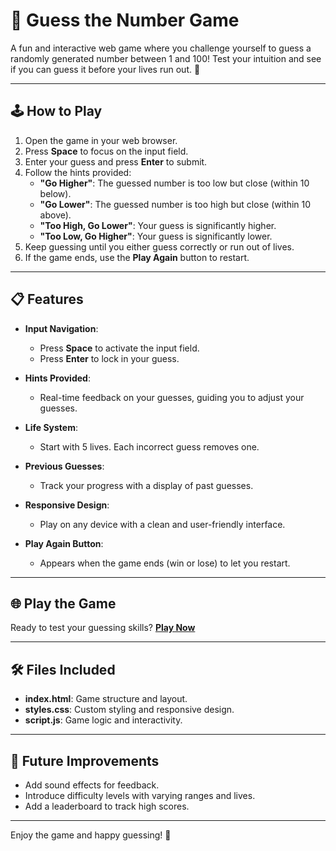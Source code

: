 # 🎯 Guess the Number Game

A fun and interactive web game where you challenge yourself to guess a randomly generated number between 1 and 100! Test your intuition and see if you can guess it before your lives run out. 🎉

---

## 🕹️ How to Play

1. Open the game in your web browser.
2. Press **Space** to focus on the input field.
3. Enter your guess and press **Enter** to submit.
4. Follow the hints provided:
   - **"Go Higher"**: The guessed number is too low but close (within 10 below).
   - **"Go Lower"**: The guessed number is too high but close (within 10 above).
   - **"Too High, Go Lower"**: Your guess is significantly higher.
   - **"Too Low, Go Higher"**: Your guess is significantly lower.
5. Keep guessing until you either guess correctly or run out of lives.
6. If the game ends, use the **Play Again** button to restart.

---

## 📋 Features

- **Input Navigation**:
   - Press **Space** to activate the input field.
   - Press **Enter** to lock in your guess.

- **Hints Provided**:
   - Real-time feedback on your guesses, guiding you to adjust your guesses.

- **Life System**:
   - Start with 5 lives. Each incorrect guess removes one.

- **Previous Guesses**:
   - Track your progress with a display of past guesses.

- **Responsive Design**:
   - Play on any device with a clean and user-friendly interface.

- **Play Again Button**:
   - Appears when the game ends (win or lose) to let you restart.

---

## 🌐 Play the Game

Ready to test your guessing skills? [**Play Now**](https://pranavkhaspa.github.io/guess-the-number/)

---

## 🛠️ Files Included

- **index.html**: Game structure and layout.
- **styles.css**: Custom styling and responsive design.
- **script.js**: Game logic and interactivity.

---

## 🚀 Future Improvements

- Add sound effects for feedback.
- Introduce difficulty levels with varying ranges and lives.
- Add a leaderboard to track high scores.

---

Enjoy the game and happy guessing! 🎯
